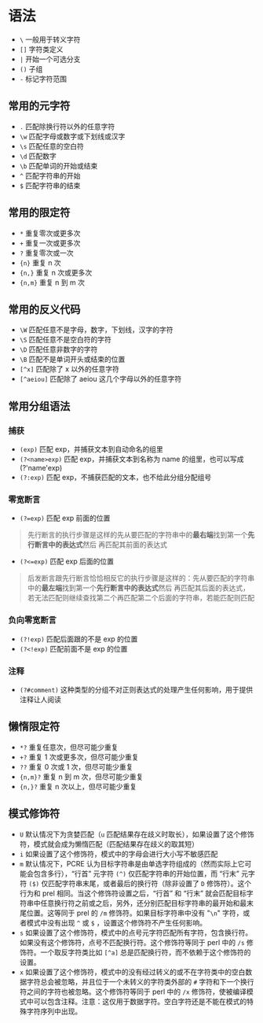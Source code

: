 # 语法

- `\` 一般用于转义字符
- `[]` 字符类定义
- `|` 开始一个可选分支
- `()` 子组
- `-` 标记字符范围

## 常用的元字符

- `.` 匹配除换行符以外的任意字符
- `\w` 匹配字母或数字或下划线或汉字
- `\s` 匹配任意的空白符
- `\d` 匹配数字
- `\b` 匹配单词的开始或结束
- `^` 匹配字符串的开始
- `$` 匹配字符串的结束

## 常用的限定符

- `*` 重复零次或更多次
- `+` 重复一次或更多次
- `?` 重复零次或一次
- `{n}` 重复 n 次
- `{n,}` 重复 n 次或更多次
- `{n,m}` 重复 n 到 m 次

## 常用的反义代码

- `\W` 匹配任意不是字母，数字，下划线，汉字的字符
- `\S` 匹配任意不是空白符的字符
- `\D` 匹配任意非数字的字符
- `\B` 匹配不是单词开头或结束的位置
- `[^x]` 匹配除了 x 以外的任意字符
- `[^aeiou]` 匹配除了 aeiou 这几个字母以外的任意字符

## 常用分组语法

### 捕获

- `(exp)` 匹配 exp，并捕获文本到自动命名的组里
- `(?<name>exp)` 匹配 exp，并捕获文本到名称为 name 的组里，也可以写成 (?'name'exp)
- `(?:exp)` 匹配 exp，不捕获匹配的文本，也不给此分组分配组号

### 零宽断言

- `(?=exp)` 匹配 exp 前面的位置
 
> 先行断言的执行步骤是这样的先从要匹配的字符串中的**最右端**找到第一个**先行断言中的表达式**然后 再匹配其前面的表达式 

- `(?<=exp)` 匹配 exp 后面的位置
 
> 后发断言跟先行断言恰恰相反它的执行步骤是这样的：先从要匹配的字符串中的**最左端**找到第一个**先行断言中的表达式**然后 再匹配其后面的表达式，若无法匹配则继续查找第二个再匹配第二个后面的字符串，若能匹配则匹配 

### 负向零宽断言

- `(?!exp)` 匹配后面跟的不是 exp 的位置
- `(?<!exp)` 匹配前面不是 exp 的位置


### 注释

- `(?#comment)` 这种类型的分组不对正则表达式的处理产生任何影响，用于提供注释让人阅读

## 懒惰限定符

- `*?` 重复任意次，但尽可能少重复
- `+?` 重复 1 次或更多次，但尽可能少重复
- `??` 重复 0 次或 1 次，但尽可能少重复
- `{n,m}?` 重复 n 到 m 次，但尽可能少重复
- `{n,}?` 重复 n 次以上，但尽可能少重复

## 模式修饰符

- `U` 默认情况下为贪婪匹配（`u` 匹配结果存在歧义时取长），如果设置了这个修饰符，模式就会成为懒惰匹配（匹配结果存在歧义的取其短）
- `i` 如果设置了这个修饰符，模式中的字母会进行大小写不敏感匹配
- `m` 默认情况下，PCRE 认为目标字符串是由单选字符组成的（然而实际上它可能会包含多行），“行首” 元字符 `(^)` 仅匹配字符串的开始位置，而 “行末” 元字符 `($)` 仅匹配字符串末尾，或者最后的换行符（除非设置了 `D` 修饰符）。这个行为和 prel 相同。当这个修饰符设置之后，“行首” 和 “行末” 就会匹配目标字符串中任意换行符之前或之后，另外，还分别匹配目标字符串的最开始和最末尾位置。这等同于 prel 的 `/m` 修饰符。如果目标字符串中没有 "`\n`" 字符，或者模式中没有出现 `^` 或 `$` ，设置这个修饰符不产生任何影响。
- `s` 如果设置了这个修饰符，模式中的点号元字符匹配所有字符，包含换行符。如果没有这个修饰符，点号不匹配换行符。这个修饰符等同于 perl 中的 `/s` 修饰符。一个取反字符类比如 `[^a]` 总是匹配换行符，而不依赖于这个修饰符的设置。
- `x` 如果设置了这个修饰符，模式中的没有经过转义的或不在字符类中的空白数据字符总会被忽略，并且位于一个未转义的字符类外部的 `#` 字符和下一个换行符之间的字符也被忽略。这个修饰符等同于 perl 中的 `/x` 修饰符，使被编译模式中可以包含注释。注意：这仅用于数据字符。空白字符还是不能在模式的特殊字符序列中出现。

